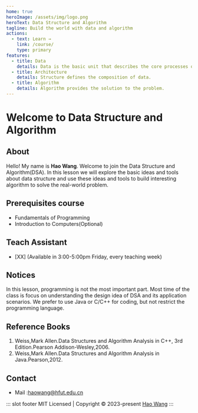 ```yaml
---
home: true
heroImage: /assets/img/logo.png
heroText: Data Structure and Algorithm
tagline: Build the world with data and algorithm
actions:
  - text: Learn →
    link: /course/
    type: primary
features:
  - title: Data
    details: Data is the basic unit that describes the core processes of a computer.
  - title: Architecture
    details: Structure defines the composition of data.
  - title: Algorithm
    details: Algorithm provides the solution to the problem.
---
```


# Welcome to Data Structure and Algorithm

## About

Hello! My name is **Hao Wang**.
Welcome to join the Data Structure and Algorithm(DSA).
In this lesson we will explore the basic ideas and tools
about data structure and use these ideas and tools to build
interesting algorithm to solve the real-world problem.

## Prerequisites course

- Fundamentals of Programming
- Introduction to Computers(Optional)

## Teach Assistant

- [XX] (Available in 3:00-5:00pm Friday, every teaching week)

## Notices

In this lesson, programming is not the most important part.
Most time of the class is focus on understanding the design idea of DSA
and its application scenarios. We prefer to use Java or C/C++ for coding,
but not restrict the programming language.

## Reference Books

1. Weiss,Mark Allen.Data Structures and Algorithm Analysis in C++, 3rd Edition.Pearson Addison-Wesley,2006.
2. Weiss,Mark Allen.Data Structures and Algorithm Analysis in Java.Pearson,2012.

## Contact
- Mail :[haowang@hfut.edu.cn](mailto:haowang@hfut.edu.cn)

::: slot footer
MIT Licensed | Copyright © 2023-present [Hao Wang](https://waynehfut.com)
:::
